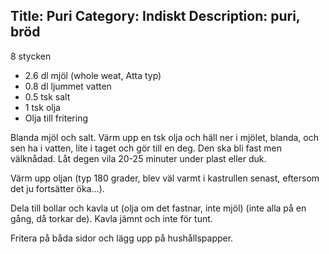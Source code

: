 Title: Puri
Category: Indiskt
Description: puri, bröd
---

8 stycken

* 2.6 dl mjöl (whole weat, Atta typ)
* 0.8 dl ljummet vatten
* 0.5 tsk salt
* 1 tsk olja
* Olja till fritering

Blanda mjöl och salt. Värm upp en tsk olja och häll ner i mjölet, blanda, och sen ha i vatten, lite i taget och gör till en deg. Den ska bli fast men välknådad.
Låt degen vila 20-25 minuter under plast eller duk.

Värm upp oljan (typ 180 grader, blev väl varmt i kastrullen senast, eftersom det ju fortsätter öka...).

Dela till bollar och kavla ut (olja om det fastnar, inte mjöl) (inte alla på en gång, då torkar de). Kavla jämnt och inte för tunt.

Fritera på båda sidor och lägg upp på hushållspapper.
